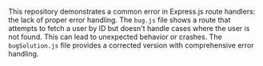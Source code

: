 This repository demonstrates a common error in Express.js route handlers: the lack of proper error handling. The `bug.js` file shows a route that attempts to fetch a user by ID but doesn't handle cases where the user is not found. This can lead to unexpected behavior or crashes.  The `bugSolution.js` file provides a corrected version with comprehensive error handling.